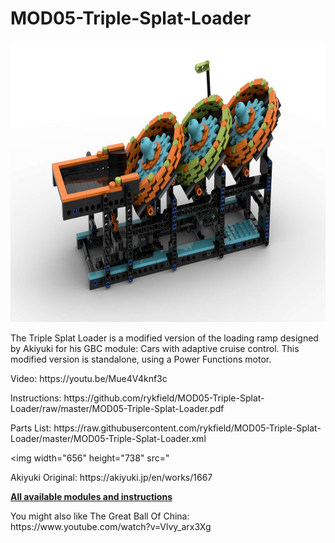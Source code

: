 <a name="README"></a>
# MOD05-Triple-Splat-Loader

<img width="800" height="450" src="https://github.com/rykfield/MOD05-Triple-Splat-Loader/raw/master/MOD05-Triple-Splat-Loader.jpg">
<BR>

The Triple Splat Loader is a modified version of the loading ramp designed by Akiyuki for his GBC module: Cars with adaptive cruise control.  This modified version is standalone, using a Power Functions motor.  

<P>Video: https://youtu.be/Mue4V4knf3c
<P>Instructions: https://github.com/rykfield/MOD05-Triple-Splat-Loader/raw/master/MOD05-Triple-Splat-Loader.pdf

<P>Parts List: https://raw.githubusercontent.com/rykfield/MOD05-Triple-Splat-Loader/master/MOD05-Triple-Splat-Loader.xml

<img width="656" height="738" src="

<P>Akiyuki Original: https://akiyuki.jp/en/works/1667

<P><a href="https://github.com/rykfield/REF00-Module-Overview"><B>All available modules and instructions</b></a>

<P>You might also like The Great Ball Of China: https://www.youtube.com/watch?v=Vlvy_arx3Xg